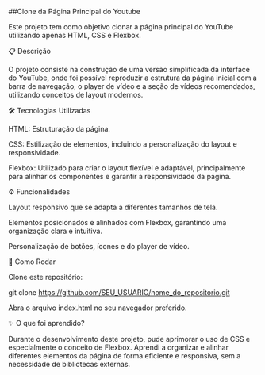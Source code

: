##Clone da Página Principal do Youtube

Este projeto tem como objetivo clonar a página principal do YouTube utilizando apenas HTML, CSS e Flexbox.

📋 Descrição

O projeto consiste na construção de uma versão simplificada da interface do YouTube, onde foi possível reproduzir a estrutura da página inicial com a barra de navegação, o player de vídeo e a seção de vídeos recomendados, utilizando conceitos de layout modernos.

🛠️ Tecnologias Utilizadas

HTML: Estruturação da página.

CSS: Estilização de elementos, incluindo a personalização do layout e responsividade.

Flexbox: Utilizado para criar o layout flexível e adaptável, principalmente para alinhar os componentes e garantir a responsividade da página.

⚙️ Funcionalidades

Layout responsivo que se adapta a diferentes tamanhos de tela.

Elementos posicionados e alinhados com Flexbox, garantindo uma organização clara e intuitiva.

Personalização de botões, ícones e do player de vídeo.

📂 Como Rodar

Clone este repositório:

git clone https://github.com/SEU_USUARIO/nome_do_repositorio.git


Abra o arquivo index.html no seu navegador preferido.

✨ O que foi aprendido?

Durante o desenvolvimento deste projeto, pude aprimorar o uso de CSS e especialmente o conceito de Flexbox. Aprendi a organizar e alinhar diferentes elementos da página de forma eficiente e responsiva, sem a necessidade de bibliotecas externas.
